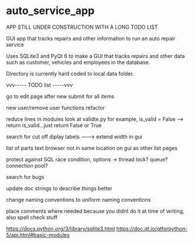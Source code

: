 # auto_service_app

APP STILL UNDER CONSTRUCTION WITH A LONG TODO LIST

GUI app that tracks repairs and other information to run an auto repair service

Uses SQLite3 and PyQt 6 to make a GUI that tracks repairs and other data such as customer, vehicles and employees in the database.

Directory is currently hard coded to local data folder.




vvv----- TODO list -----vvv

go to edit page after new submit for all items

new user/remove user functions refactor

reduce lines in modules look at validte.py for example, is_valid = False --> return is_valid...just return False or True

search for cut off diplay labels ---> extend width in gui

list of parts text browser not in same location on gui as other list pages

protect against SQL race condition, options -> thread lock? queue? connection pool?

search for bugs

update doc strings to describe things better

change naming conventions to uniform naming conventions

place comments where needed because you didnt do it at time of writing, also spell check stuff



https://docs.python.org/3/library/sqlite3.html
https://doc.qt.io/qtforpython-5/api.html#basic-modules